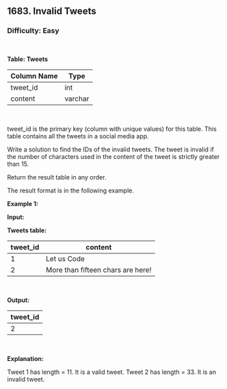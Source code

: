 ## 1683. Invalid Tweets
### Difficulty: Easy

<br>



**Table: Tweets**

| Column Name    | Type    |
|----------------|---------|
| tweet_id       | int     |
| content        | varchar |
<br>

tweet_id is the primary key (column with unique values) for this table.
This table contains all the tweets in a social media app.




Write a solution to find the IDs of the invalid tweets. The tweet is invalid if the number of characters used in the content of the tweet is strictly greater than 15.

Return the result table in any order.

The result format is in the following example.


**Example 1:**

**Input:** 


**Tweets table:**


| tweet_id | content                           |
|----------|-----------------------------------|
| 1        | Let us Code                       |
| 2        | More than fifteen chars are here! |
<br>

**Output:** 


| tweet_id |
|----------|
| 2        |
<br>

**Explanation:**

 
Tweet 1 has length = 11. It is a valid tweet.
Tweet 2 has length = 33. It is an invalid tweet.

